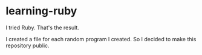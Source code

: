# learning-ruby
I tried Ruby. That's the result.

I created a file for each random program I created. So I decided to make this repository public.
